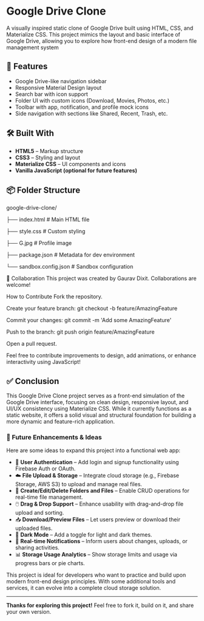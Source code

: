 # Google Drive Clone

A visually inspired static clone of Google Drive built using HTML, CSS, and Materialize CSS. This project mimics the layout and basic interface of Google Drive, allowing you to explore how front-end design of a 
modern file management system

## 📁 Features

- Google Drive-like navigation sidebar
- Responsive Material Design layout
- Search bar with icon support
- Folder UI with custom icons (Download, Movies, Photos, etc.)
- Toolbar with app, notification, and profile mock icons
- Side navigation with sections like Shared, Recent, Trash, etc.

## 🛠️ Built With

- **HTML5** – Markup structure
- **CSS3** – Styling and layout
- **Materialize CSS** – UI components and icons
- **Vanilla JavaScript (optional for future features)**

## 📦 Folder Structure

google-drive-clone/

├── index.html # Main HTML file

├── style.css # Custom styling

├── G.jpg # Profile image

├── package.json # Metadata for dev environment

└── sandbox.config.json # Sandbox configuration

🤝 Collaboration
This project was created by Gaurav Dixit. Collaborations are welcome!

How to Contribute
Fork the repository.

Create your feature branch: git checkout -b feature/AmazingFeature

Commit your changes: git commit -m 'Add some AmazingFeature'

Push to the branch: git push origin feature/AmazingFeature

Open a pull request.

Feel free to contribute improvements to design, add animations, or enhance interactivity using JavaScript!

## ✅ Conclusion

This Google Drive Clone project serves as a front-end simulation of the Google Drive interface, focusing on clean design, responsive layout, and UI/UX consistency using Materialize CSS. While it currently functions as a static website, it offers a solid visual and structural foundation for building a more dynamic and feature-rich application.

### 🚀 Future Enhancements & Ideas

Here are some ideas to expand this project into a functional web app:

- 🔐 **User Authentication** – Add login and signup functionality using Firebase Auth or OAuth.
- ☁️ **File Upload & Storage** – Integrate cloud storage (e.g., Firebase Storage, AWS S3) to upload and manage real files.
- 📂 **Create/Edit/Delete Folders and Files** – Enable CRUD operations for real-time file management.
- 🖱️ **Drag & Drop Support** – Enhance usability with drag-and-drop file upload and sorting.
- 📥 **Download/Preview Files** – Let users preview or download their uploaded files.
- 🌙 **Dark Mode** – Add a toggle for light and dark themes.
- 🔔 **Real-time Notifications** – Inform users about changes, uploads, or sharing activities.
- 📊 **Storage Usage Analytics** – Show storage limits and usage via progress bars or pie charts.

This project is ideal for developers who want to practice and build upon modern front-end design principles. With some additional tools and services, it can evolve into a complete cloud storage solution.

---

**Thanks for exploring this project!** Feel free to fork it, build on it, and share your own version.
